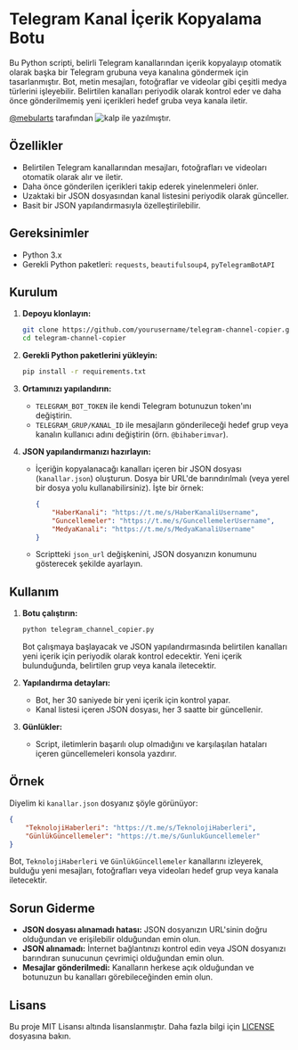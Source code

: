 # Telegram Kanal İçerik Kopyalama Botu

Bu Python scripti, belirli Telegram kanallarından içerik kopyalayıp otomatik olarak başka bir Telegram grubuna veya kanalına göndermek için tasarlanmıştır. Bot, metin mesajları, fotoğraflar ve videolar gibi çeşitli medya türlerini işleyebilir. Belirtilen kanalları periyodik olarak kontrol eder ve daha önce gönderilmemiş yeni içerikleri hedef gruba veya kanala iletir.

[@mebularts](https://t.me/mebularts) tarafından ![kalp]([https://github.com/yourusername/telegram-channel-copier/blob/main/heart.gif](https://images-wixmp-ed30a86b8c4ca887773594c2.wixmp.com/f/17fa94fb-0ae5-45a2-8313-2d3eedaf69db/d8fohut-eb4f893c-d1ad-4111-8e05-29993454b082.gif?token=eyJ0eXAiOiJKV1QiLCJhbGciOiJIUzI1NiJ9.eyJzdWIiOiJ1cm46YXBwOjdlMGQxODg5ODIyNjQzNzNhNWYwZDQxNWVhMGQyNmUwIiwiaXNzIjoidXJuOmFwcDo3ZTBkMTg4OTgyMjY0MzczYTVmMGQ0MTVlYTBkMjZlMCIsIm9iaiI6W1t7InBhdGgiOiJcL2ZcLzE3ZmE5NGZiLTBhZTUtNDVhMi04MzEzLTJkM2VlZGFmNjlkYlwvZDhmb2h1dC1lYjRmODkzYy1kMWFkLTQxMTEtOGUwNS0yOTk5MzQ1NGIwODIuZ2lmIn1dXSwiYXVkIjpbInVybjpzZXJ2aWNlOmZpbGUuZG93bmxvYWQiXX0.J7M952F5dOS4-H45vJfTWA1yYE0ePYbTwamSfZHEQPY)) ile yazılmıştır.

## Özellikler

- Belirtilen Telegram kanallarından mesajları, fotoğrafları ve videoları otomatik olarak alır ve iletir.
- Daha önce gönderilen içerikleri takip ederek yinelenmeleri önler.
- Uzaktaki bir JSON dosyasından kanal listesini periyodik olarak günceller.
- Basit bir JSON yapılandırmasıyla özelleştirilebilir.

## Gereksinimler

- Python 3.x
- Gerekli Python paketleri: `requests`, `beautifulsoup4`, `pyTelegramBotAPI`

## Kurulum

1. **Depoyu klonlayın:**
   ```bash
   git clone https://github.com/yourusername/telegram-channel-copier.git
   cd telegram-channel-copier
   ```

2. **Gerekli Python paketlerini yükleyin:**
   ```bash
   pip install -r requirements.txt
   ```

3. **Ortamınızı yapılandırın:**

   - `TELEGRAM_BOT_TOKEN` ile kendi Telegram botunuzun token'ını değiştirin.
   - `TELEGRAM_GRUP/KANAL_ID` ile mesajların gönderileceği hedef grup veya kanalın kullanıcı adını değiştirin (örn. `@bihaberimvar`).

4. **JSON yapılandırmanızı hazırlayın:**
   - İçeriğin kopyalanacağı kanalları içeren bir JSON dosyası (`kanallar.json`) oluşturun. Dosya bir URL'de barındırılmalı (veya yerel bir dosya yolu kullanabilirsiniz). İşte bir örnek:
   
     ```json
     {
         "HaberKanali": "https://t.me/s/HaberKanaliUsername",
         "Guncellemeler": "https://t.me/s/GuncellemelerUsername",
         "MedyaKanali": "https://t.me/s/MedyaKanaliUsername"
     }
     ```
   - Scriptteki `json_url` değişkenini, JSON dosyanızın konumunu gösterecek şekilde ayarlayın.

## Kullanım

1. **Botu çalıştırın:**
   ```bash
   python telegram_channel_copier.py
   ```

   Bot çalışmaya başlayacak ve JSON yapılandırmasında belirtilen kanalları yeni içerik için periyodik olarak kontrol edecektir. Yeni içerik bulunduğunda, belirtilen grup veya kanala iletecektir.

2. **Yapılandırma detayları:**

   - Bot, her 30 saniyede bir yeni içerik için kontrol yapar.
   - Kanal listesi içeren JSON dosyası, her 3 saatte bir güncellenir.

3. **Günlükler:**
   - Script, iletimlerin başarılı olup olmadığını ve karşılaşılan hataları içeren güncellemeleri konsola yazdırır.

## Örnek

Diyelim ki `kanallar.json` dosyanız şöyle görünüyor:

```json
{
    "TeknolojiHaberleri": "https://t.me/s/TeknolojiHaberleri",
    "GünlükGüncellemeler": "https://t.me/s/GunlukGuncellemeler"
}
```

Bot, `TeknolojiHaberleri` ve `GünlükGüncellemeler` kanallarını izleyerek, bulduğu yeni mesajları, fotoğrafları veya videoları hedef grup veya kanala iletecektir.

## Sorun Giderme

- **JSON dosyası alınamadı hatası:** JSON dosyanızın URL'sinin doğru olduğundan ve erişilebilir olduğundan emin olun.
- **JSON alınamadı:** İnternet bağlantınızı kontrol edin veya JSON dosyanızı barındıran sunucunun çevrimiçi olduğundan emin olun.
- **Mesajlar gönderilmedi:** Kanalların herkese açık olduğundan ve botunuzun bu kanalları görebileceğinden emin olun.

## Lisans

Bu proje MIT Lisansı altında lisanslanmıştır. Daha fazla bilgi için [LICENSE](LICENSE) dosyasına bakın.

